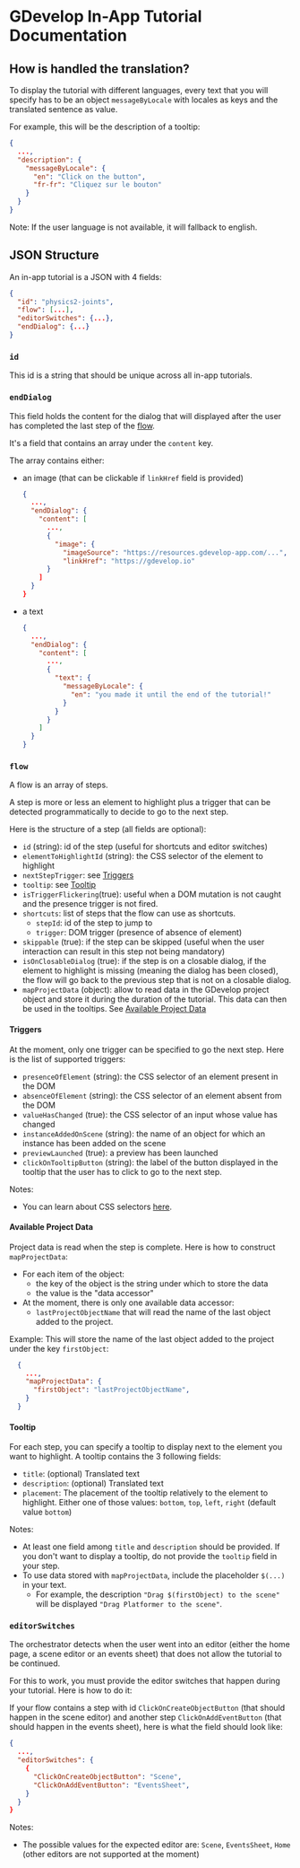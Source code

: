 # GDevelop In-App Tutorial Documentation

## How is handled the translation?

To display the tutorial with different languages, every text that you will specify has to be an object `messageByLocale` with locales as keys and the translated sentence as value.

For example, this will be the description of a tooltip:

```json
{
  ...,
  "description": {
    "messageByLocale": {
      "en": "Click on the button",
      "fr-fr": "Cliquez sur le bouton"
    }
  }
}
```

Note: If the user language is not available, it will fallback to english.

## JSON Structure

An in-app tutorial is a JSON with 4 fields:

```json
{
  "id": "physics2-joints",
  "flow": [...],
  "editorSwitches": {...},
  "endDialog": {...}
}
```

### `id`

This id is a string that should be unique across all in-app tutorials.

### `endDialog`

This field holds the content for the dialog that will displayed after the user has completed the last step of the [flow](#flow).

It's a field that contains an array under the `content` key.

The array contains either:

- an image (that can be clickable if `linkHref` field is provided)

  ```json
  {
    ...,
    "endDialog": {
      "content": [
        ...,
        {
          "image": {
            "imageSource": "https://resources.gdevelop-app.com/...",
            "linkHref": "https://gdevelop.io"
        }
      ]
    }
  }
  ```

- a text

  ```json
  {
    ...,
    "endDialog": {
      "content": [
        ...,
        {
          "text": {
            "messageByLocale": {
              "en": "you made it until the end of the tutorial!"
            }
          }
        }
      ]
    }
  }
  ```

### `flow`

A flow is an array of steps.

A step is more or less an element to highlight plus a trigger that can be detected programmatically to decide to go to the next step.

Here is the structure of a step (all fields are optional):

- `id` (string): id of the step (useful for shortcuts and editor switches)
- `elementToHighlightId` (string): the CSS selector of the element to highlight
- `nextStepTrigger`: see [Triggers](#triggers)
- `tooltip`: see [Tooltip](#tooltip)
- `isTriggerFlickering`(true): useful when a DOM mutation is not caught and the presence trigger is not fired.
- `shortcuts`: list of steps that the flow can use as shortcuts.
  - `stepId`: id of the step to jump to
  - `trigger`: DOM trigger (presence of absence of element)
- `skippable` (true): if the step can be skipped (useful when the user interaction can result in this step not being mandatory)
- `isOnClosableDialog` (true): if the step is on a closable dialog, if the element to highlight is missing (meaning the dialog has been closed), the flow will go back to the previous step that is not on a closable dialog.
- `mapProjectData` (object): allow to read data in the GDevelop project object and store it during the duration of the tutorial. This data can then be used in the tooltips. See [Available Project Data](#available-project-data)

#### **Triggers**

At the moment, only one trigger can be specified to go the next step. Here is the list of supported triggers:

- `presenceOfElement` (string): the CSS selector of an element present in the DOM
- `absenceOfElement` (string): the CSS selector of an element absent from the DOM
- `valueHasChanged` (true): the CSS selector of an input whose value has changed
- `instanceAddedOnScene` (string): the name of an object for which an instance has been added on the scene
- `previewLaunched` (true): a preview has been launched
- `clickOnTooltipButton` (string): the label of the button displayed in the tooltip that the user has to click to go to the next step.

Notes:

- You can learn about CSS selectors [here](https://www.w3schools.com/cssref/css_selectors.asp).

#### **Available Project Data**

Project data is read when the step is complete. Here is how to construct `mapProjectData`:

- For each item of the object:
  - the key of the object is the string under which to store the data
  - the value is the "data accessor"
- At the moment, there is only one available data accessor:
  - `lastProjectObjectName` that will read the name of the last object added to the project.

Example: This will store the name of the last object added to the project under the key `firstObject`:

```json
  {
    ...,
    "mapProjectData": {
      "firstObject": "lastProjectObjectName",
    }
  }
```

#### **Tooltip**

For each step, you can specify a tooltip to display next to the element you want to highlight. A tooltip contains the 3 following fields:

- `title`: (optional) Translated text
- `description`: (optional) Translated text
- `placement`: The placement of the tooltip relatively to the element to highlight. Either one of those values: `bottom`, `top`, `left`, `right` (default value `bottom`)

Notes:

- At least one field among `title` and `description` should be provided. If you don't want to display a tooltip, do not provide the `tooltip` field in your step.
- To use data stored with `mapProjectData`, include the placeholder `$(...)` in your text.
  - For example, the description `"Drag $(firstObject) to the scene"` will be displayed `"Drag Platformer to the scene"`.

### `editorSwitches`

The orchestrator detects when the user went into an editor (either the home page, a scene editor or an events sheet) that does not allow the tutorial to be continued.

For this to work, you must provide the editor switches that happen during your tutorial. Here is how to do it:

If your flow contains a step with id `ClickOnCreateObjectButton` (that should happen in the scene editor) and another step `ClickOnAddEventButton` (that should happen in the events sheet), here is what the field should look like:

```json
{
  ...,
  "editorSwitches": {
    {
      "ClickOnCreateObjectButton": "Scene",
      "ClickOnAddEventButton": "EventsSheet",
    }
  }
}
```

Notes:

- The possible values for the expected editor are: `Scene`, `EventsSheet`, `Home` (other editors are not supported at the moment)
